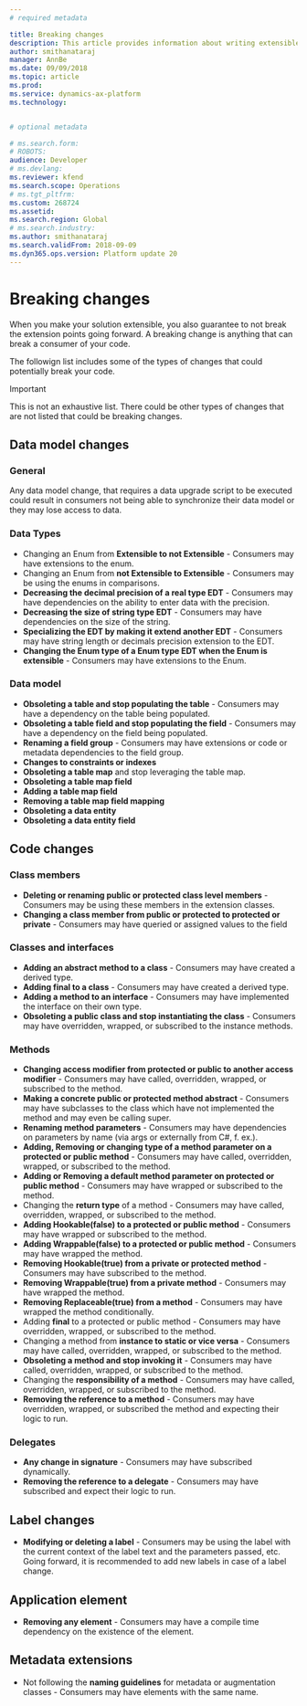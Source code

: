 ```yaml
---
# required metadata

title: Breaking changes
description: This article provides information about writing extensible breaking changes.
author: smithanataraj
manager: AnnBe
ms.date: 09/09/2018
ms.topic: article
ms.prod: 
ms.service: dynamics-ax-platform
ms.technology: 


# optional metadata

# ms.search.form: 
# ROBOTS: 
audience: Developer
# ms.devlang: 
ms.reviewer: kfend
ms.search.scope: Operations
# ms.tgt_pltfrm: 
ms.custom: 268724
ms.assetid: 
ms.search.region: Global
# ms.search.industry: 
ms.author: smithanataraj
ms.search.validFrom: 2018-09-09
ms.dyn365.ops.version: Platform update 20
---
```


# Breaking changes

When you make your solution extensible, you also guarantee to not break the extension points going forward. A breaking change is anything that can break a consumer of your code.

The followign list includes some of the types of changes that could potentially break your code. 

> [!IMPORTANT]
> This is not an exhaustive list. There could be other types of changes that are not listed that could be breaking changes.

## Data model changes

### General
Any data model change, that requires a data upgrade script to be executed could result in consumers not being able to synchronize their data model or they may lose access to data.
  
### Data Types
  + Changing an Enum from **Extensible to not Extensible** - Consumers may have extensions to the enum.
  + Changing an Enum from **not Extensible to Extensible** - Consumers may be using the enums in comparisons.
  + **Decreasing the decimal precision of a real type EDT** - Consumers may have dependencies on the ability to enter data with the precision.
  + **Decreasing the size of string type EDT** - Consumers may have dependencies on the size of the string.
+ **Specializing the EDT by making it extend another EDT** - Consumers may have string length or decimals precision extension to the EDT.
+ **Changing the Enum type of a Enum type EDT when the Enum is extensible** - Consumers may have extensions to the Enum.
 
### Data model
+ **Obsoleting a table and stop populating the table** - Consumers may have a dependency on the table being populated.
+ **Obsoleting a table field and stop populating the field** - Consumers may have a dependency on the field being populated.
+ **Renaming a field group** - Consumers may have extensions or code or metadata dependencies to the field group.
+ **Changes to constraints or indexes**
+ **Obsoleting a table map** and stop leveraging the table map.
+ **Obsoleting a table map field**
+ **Adding a table map field**
+ **Removing a table map field mapping**
+ **Obsoleting a data entity**
+ **Obsoleting a data entity field**

## Code changes

### Class members
+ **Deleting or renaming public or protected class level members** - Consumers may be using these members in the extension classes.
+ **Changing a class member from public or protected to protected or private** - Consumers may have queried or assigned values to the field
  
### Classes and interfaces
+ **Adding an abstract method to a class** - Consumers may have created a derived type.
+ **Adding final to a class** - Consumers may have created a derived type.
+ **Adding a method to an interface** - Consumers may have implemented the interface on their own type.
+ **Obsoleting a public class and stop instantiating the class** - Consumers may have overridden, wrapped, or subscribed to the instance methods.

### Methods
+ **Changing access modifier from protected or public to another access modifier** - Consumers may have called, overridden, wrapped, or subscribed to the method.
+ **Making a concrete public or protected method abstract** - Consumers may have subclasses to the class which have not implemented the method and may even be calling super.
+ **Renaming method parameters** - Consumers may have dependencies on parameters by name (via args or externally from C#, f. ex.).
+ **Adding, Removing or changing type of a method parameter on a protected or public method** - Consumers may have called, overridden, wrapped, or subscribed to the method.
+ **Adding or Removing a default method parameter on protected or public method** - Consumers may have wrapped or subscribed to the method.
+ Changing the **return type** of a method - Consumers may have called, overridden, wrapped, or subscribed to the method.
+ **Adding Hookable(false) to a protected or public method** - Consumers may have wrapped or subscribed to the method.
+ **Adding Wrappable(false) to a protected or public method** - Consumers may have wrapped the method.
+ **Removing Hookable(true) from a private or protected method** - Consumers may have subscribed to the method.
+ **Removing Wrappable(true) from a private method** - Consumers may have wrapped the method.
+ **Removing Replaceable(true) from a method** - Consumers may have wrapped the method conditionally.
+ Adding **final** to a protected or public method - Consumers may have overridden, wrapped, or subscribed to the method.
+ Changing a method from **instance to static or vice versa** - Consumers may have called, overridden, wrapped, or subscribed to the method.
+ **Obsoleting a method and stop invoking it** - Consumers may have called, overridden, wrapped, or subscribed to the method.
+ Changing the **responsibility of a method** - Consumers may have called, overridden, wrapped, or subscribed to the method.
+ **Removing the reference to a method** - Consumers may have overridden, wrapped, or subscribed the method and expecting their logic to run.

### Delegates
+ **Any change in signature** - Consumers may have subscribed dynamically.
+ **Removing the reference to a delegate** - Consumers may have subscribed and expect their logic to run.

## Label changes
+ **Modifying or deleting a label** - Consumers may be using the label with the current context of the label text and the parameters passed, etc. Going forward, it is recommended to add new labels in case of a label change.

## Application element
+ **Removing any element** - Consumers may have a compile time dependency on the existence of the element.
	 
## Metadata extensions
+ Not following the **naming guidelines** for metadata or augmentation classes - Consumers may have elements with the same name.
	
